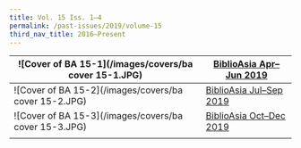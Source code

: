 ```yaml
---
title: Vol. 15 Iss. 1–4
permalink: /past-issues/2019/volume-15
third_nav_title: 2016–Present
---
```


| ![Cover of BA 15-1](/images/covers/ba cover 15-1.JPG) | [BiblioAsia Apr–Jun 2019](http://www.nlb.gov.sg/biblioasia/vol-15-issue-1/) |
| ----------------------------------------------------- | ------------------------------------------------------------ |
| ![Cover of BA 15-2](/images/covers/ba cover 15-2.JPG) | [BiblioAsia Jul–Sep 2019](http://www.nlb.gov.sg/biblioasia/home-page/) |
| ![Cover of BA 15-3](/images/covers/ba cover 15-3.JPG) | [BiblioAsia Oct–Dec 2019](http://www.nlb.gov.sg/biblioasia/vol-15-issue-3/) |
|                                                       |                                                              |

